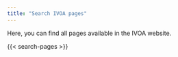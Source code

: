 ```yaml
---
title: "Search IVOA pages"
---
```


Here, you can find all pages available in the IVOA website.

{{< search-pages >}}